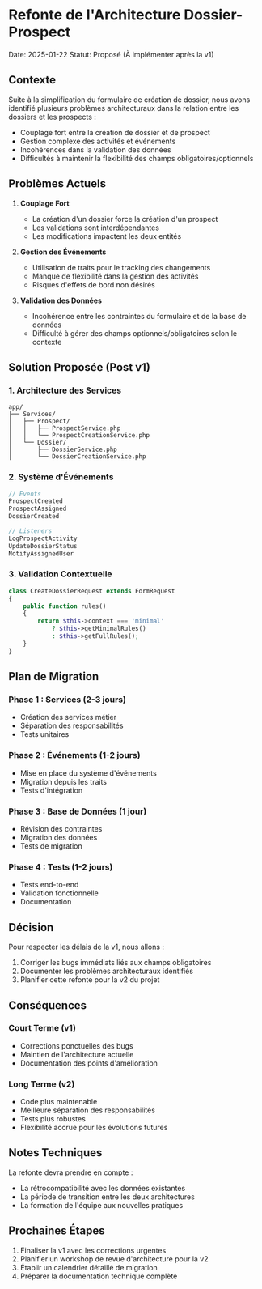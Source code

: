 # Refonte de l'Architecture Dossier-Prospect

Date: 2025-01-22
Statut: Proposé (À implémenter après la v1)

## Contexte

Suite à la simplification du formulaire de création de dossier, nous avons identifié plusieurs problèmes architecturaux dans la relation entre les dossiers et les prospects :
- Couplage fort entre la création de dossier et de prospect
- Gestion complexe des activités et événements
- Incohérences dans la validation des données
- Difficultés à maintenir la flexibilité des champs obligatoires/optionnels

## Problèmes Actuels

1. **Couplage Fort**
   - La création d'un dossier force la création d'un prospect
   - Les validations sont interdépendantes
   - Les modifications impactent les deux entités

2. **Gestion des Événements**
   - Utilisation de traits pour le tracking des changements
   - Manque de flexibilité dans la gestion des activités
   - Risques d'effets de bord non désirés

3. **Validation des Données**
   - Incohérence entre les contraintes du formulaire et de la base de données
   - Difficulté à gérer des champs optionnels/obligatoires selon le contexte

## Solution Proposée (Post v1)

### 1. Architecture des Services
```
app/
├── Services/
│   ├── Prospect/
│   │   ├── ProspectService.php
│   │   └── ProspectCreationService.php
│   └── Dossier/
│       ├── DossierService.php
│       └── DossierCreationService.php
```

### 2. Système d'Événements
```php
// Events
ProspectCreated
ProspectAssigned
DossierCreated

// Listeners
LogProspectActivity
UpdateDossierStatus
NotifyAssignedUser
```

### 3. Validation Contextuelle
```php
class CreateDossierRequest extends FormRequest
{
    public function rules()
    {
        return $this->context === 'minimal' 
            ? $this->getMinimalRules()
            : $this->getFullRules();
    }
}
```

## Plan de Migration

### Phase 1 : Services (2-3 jours)
- Création des services métier
- Séparation des responsabilités
- Tests unitaires

### Phase 2 : Événements (1-2 jours)
- Mise en place du système d'événements
- Migration depuis les traits
- Tests d'intégration

### Phase 3 : Base de Données (1 jour)
- Révision des contraintes
- Migration des données
- Tests de migration

### Phase 4 : Tests (1-2 jours)
- Tests end-to-end
- Validation fonctionnelle
- Documentation

## Décision

Pour respecter les délais de la v1, nous allons :
1. Corriger les bugs immédiats liés aux champs obligatoires
2. Documenter les problèmes architecturaux identifiés
3. Planifier cette refonte pour la v2 du projet

## Conséquences

### Court Terme (v1)
- Corrections ponctuelles des bugs
- Maintien de l'architecture actuelle
- Documentation des points d'amélioration

### Long Terme (v2)
- Code plus maintenable
- Meilleure séparation des responsabilités
- Tests plus robustes
- Flexibilité accrue pour les évolutions futures

## Notes Techniques

La refonte devra prendre en compte :
- La rétrocompatibilité avec les données existantes
- La période de transition entre les deux architectures
- La formation de l'équipe aux nouvelles pratiques

## Prochaines Étapes

1. Finaliser la v1 avec les corrections urgentes
2. Planifier un workshop de revue d'architecture pour la v2
3. Établir un calendrier détaillé de migration
4. Préparer la documentation technique complète
